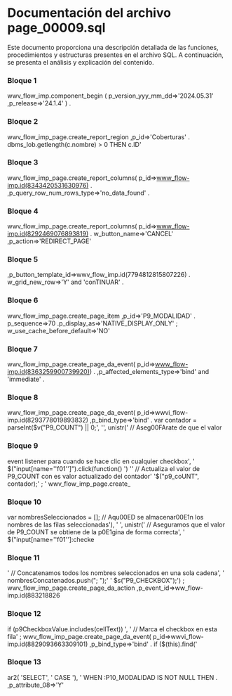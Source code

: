 # Documentación del archivo page_00009.sql

Este documento proporciona una descripción detallada de las funciones, procedimientos y estructuras presentes en el archivo SQL. A continuación, se presenta el análisis y explicación del contenido.

### Bloque 1
wwv_flow_imp.component_begin ( p_version_yyy_mm_dd=>'2024.05.31' ,p_release=>'24.1.4' ) .

### Bloque 2
wwv_flow_imp_page.create_report_region ,p_id=>'Coberturas' . dbms_lob.getlength(c.nombre) > 0 THEN c.ID'

### Bloque 3
wwv_flow_imp_page.create_report_columns( p_id=>www_flow-imp.id(8343420531630976) . ,p_query_row_num_rows_type=>'no_data_found' .

### Bloque 4
wwv_flow_imp_page.create_report_columns( p_id=>www_flow-imp.id(8292469076893819) . w_button_name=>'CANCEL' ,p_action=>'REDIRECT_PAGE'

### Bloque 5
,p_button_template_id=>wwv_flow_imp.id(7794812815807226) . w_grid_new_row=>'Y' and 'conTINUAR' .

### Bloque 6
wwv_flow_imp_page.create_page_item ,p_id=>'P9_MODALIDAD' . p_sequence=>70 .p_display_as=>'NATIVE_DISPLAY_ONLY' ; w_use_cache_before_default=>'NO'

### Bloque 7
wwv_flow_imp_page.create_page_da_event( p_id=>www_flow-imp.id(8363259900739920)) . ,p_affected_elements_type=>'bind' and 'immediate' .

### Bloque 8
wwv_flow_imp_page.create_page_da_event( p_id=>wwvi_flow-imp.id(8293778019893832) ,p_bind_type=>'bind' . var contador = parseInt($v("P9_COUNT") || 0;', '', unistr(' // Aseg00FArate de que el valor

### Bloque 9
event listener para cuando se hace clic en cualquier checkbox', ' $("input[name=''f01'']").click(function() ') '' // Actualiza el valor de P9_COUNT con es valor actualizado del contador' '$("p9_coUNT", contador);' ; ' wwv_flow_imp_page.create_

### Bloque 10
var nombresSeleccionados = []; // Aqu00ED se almacenar00E1n los nombres de las filas seleccionadas'), ' ', unistr(' // Aseguramos que el valor de P9_COUNT se obtiene de la p0E1gina de forma correcta', ' $("input[name=''f01'']:checke

### Bloque 11
' // Concatenamos todos los nombres seleccionados en una sola cadena', ' nombresConcatenados.push("; ");' ' $s("P9_CHECKBOX");') ; wwv_flow_imp_page.create_page_da_action ,p_event_id=>ww_flow-imp.id(883218826

### Bloque 12
if (p9CheckboxValue.includes(cellText)) ', ' // Marca el checkbox en esta fila' ; wwv_flow_imp_page.create_page_da_event( p_id=>wwvi_flow-imp.id(8829093663309101) ,p_bind_type=>'bind' . if ($(this).find('

### Bloque 13
ar2( 'SELECT', ' CASE '), ' WHEN :P10_MODALIDAD IS NOT NULL THEN . ,p_attribute_08=>'Y'
